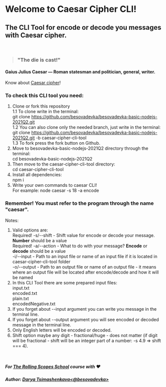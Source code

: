 # Welcome to Caesar Cipher CLI!
## The CLI Tool for encode or decode you messages with Caesar cipher.   
&nbsp;
> ### "The die is cast!"  

#### Gaius Julius Caesar — Roman statesman and politician, general, writer.  

Know about [Caesar cipher](https://en.wikipedia.org/wiki/Caesar_cipher)!  

### To check this CLI tool you need:  

1. Clone or fork this repository  
1.1 To clone write in the terminal:  
git clone https://github.com/besovadevka/besovadevka-basic-nodejs-2021Q2.git  
1.2 You can also clone only the needed branch, just write in the terminal:  
git clone https://github.com/besovadevka/besovadevka-basic-nodejs-2021Q2.git -b caesar-cipher-cli-tool  
1.3 To fork press the fork button on Github.  
2. Move to besovadevka-basic-nodejs-2021Q2 directory through the terminal:  
cd besovadevka-basic-nodejs-2021Q2    
3. Then move to the caesar-cipher-cli-tool directory:  
cd caesar-cipher-cli-tool  
4. Install all dependencies:  
npm i  
5. Write your own commands to caesar CLI!  
For example: node caesar -s 18 -a encode  

### Remember! You must refer to the program through the name "caesar".  

Notes:
1. Valid options are:  
Required! -s/--shift - Shift value for encode or decode your message. **Number** should be a value  
Required! -a/--action - What to do with your message? **Encode** or **decode** should be a value  
-i/--input - Path to an input file or name of an input file if it is located in caesar-cipher-cli-tool folder  
-o/--output - Path to an output file or name of an output file - it means where an output file will be located after encode/decode and how it will be named  
2. In this CLI Tool there are some prepared input files:  
input.txt  
encoded.txt  
plain.txt  
encodedNegative.txt  
3. If you forget about --input argument you can write you message in the terminal line.
4. If you forget about --output argument you will see encoded or decoded message in the terminal line.
5. Only English letters will be encoded or decoded.  
6. Shift option maybe any digit - fractional/huge - does not matter (if digit will be fractional - shift will be an integer part of a number: -s 4.9 => shift === 4).

&nbsp;
##### For [The Rolling Scopes School](https://rs.school/) course with ♥
##### Author: [Darya Tsimashenkava<@besovadevka>](https://github.com/besovadevka)

